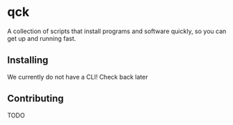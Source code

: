 # qck

A collection of scripts that install programs and software quickly, so you can get up and running fast.

## Installing

We currently do not have a CLI! Check back later

## Contributing

TODO
